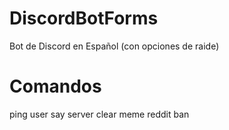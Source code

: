 # DiscordBotForms
Bot de Discord en Español (con opciones de raide)
# Comandos
ping
user
say
server
clear
meme
reddit <Subreddit>
ban
